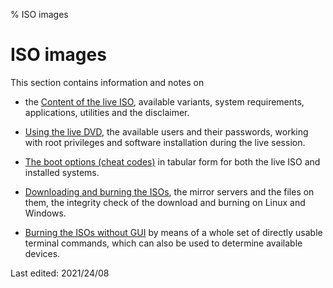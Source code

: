 % ISO images

# ISO images

This section contains information and notes on

+ the [Content of the live ISO](0201-cd-content_en.md#content-of-the-live-iso), available variants, system requirements, applications, utilities and the disclaimer.

+ [Using the live DVD](0202-live-mode_en.md#use-live-dvd), the available users and their passwords, working with root privileges and software installation during the live session.

+ [The boot options (cheat codes)](0204-cheatcodes_en.md#bootoptions-cheatcodes) in tabular form for both the live ISO and installed systems.

+ [Downloading and burning the ISOs](0206-cd-dl-burning_en.md#iso-download-and-burn), the mirror servers and the files on them, the integrity check of the download and burning on Linux and Windows.

+ [Burning the ISOs without GUI](0207-cd-no-gui-burn_en.md#burn-dvd-without-gui) by means of a whole set of directly usable terminal commands, which can also be used to determine available devices.

<div id="rev">Last edited: 2021/24/08</div>
